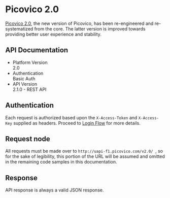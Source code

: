 # Picovico 2.0
[Picovico 2.0](http://picovico.com), the new version of Picovico, has been re-engineered and re-systematized from the core. The latter version is improved towards providing better user experience and stability.

## API Documentation
* Platform Version  
2.0  
* Authentication  
Basic Auth  
* API Version  
2.1.0 - REST API  

## Authentication
Each request is authorized based upon the `X-Access-Token` and `X-Access-Key` supplied as headers. 
Proceed to [Login Flow](account) for more details.

## Request node
All requests must be made over to `http://uapi-f1.picovico.com/v2.0/ `, so for the sake of legibility, this portion 
of the URL will be assumed and omitted in the remaining code samples in this documentation.

## Response
API response is always a valid JSON response.
